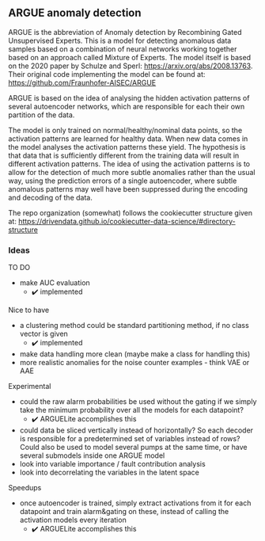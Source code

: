 ## ARGUE anomaly detection
ARGUE is the abbreviation of Anomaly detection by Recombining Gated Unsupervised Experts. This is a model for detecting
anomalous data samples based on a combination of neural networks working together based on an approach called 
Mixture of Experts. The model itself is based on the 2020 paper by Schulze and Sperl: https://arxiv.org/abs/2008.13763. Their original code implementing the model can be found at: https://github.com/Fraunhofer-AISEC/ARGUE

ARGUE is based on the idea of analysing the hidden activation patterns of several autoencoder networks, which are responsible for each their own partition of the data. 

The model is only trained on normal/healthy/nominal data points, so the activation patterns are learned for healthy data. 
When new data comes in the model analyses the activation patterns these yield. The hypothesis is that data that is sufficiently different from the 
training data will result in different activation patterns. The idea of using the activation patterns is to allow for the 
detection of much more subtle anomalies rather than the usual way, using the prediction errors of a single autoencoder, where 
subtle anomalous patterns may well have been suppressed during the encoding and decoding of the data. 

The repo organization (somewhat) follows the cookiecutter structure given at: 
https://drivendata.github.io/cookiecutter-data-science/#directory-structure



### Ideas
TO DO
 - make AUC evaluation
   - :heavy_check_mark: implemented

Nice to have
 - a clustering method could be standard partitioning method, if no class vector is given
   - :heavy_check_mark: implemented
 - make data handling more clean (maybe make a class for handling this)
 - more realistic anomalies for the noise counter examples - think VAE or AAE

Experimental
 - could the raw alarm probabilities be used without the gating if we simply take the minimum probability over all
   the models for each datapoint?
   - :heavy_check_mark: ARGUELite accomplishes this
 - could data be sliced vertically instead of horizontally? So each decoder is responsible for a
   predetermined set of variables instead of rows? Could also be used to model several pumps at the same time, or
   have several submodels inside one ARGUE model
 - look into variable importance / fault contribution analysis
 - look into decorrelating the variables in the latent space

Speedups
 - once autoencoder is trained, simply extract activations from it for each datapoint and train alarm&gating on these,
   instead of calling the activation models every iteration
   - :heavy_check_mark: ARGUELite accomplishes this


